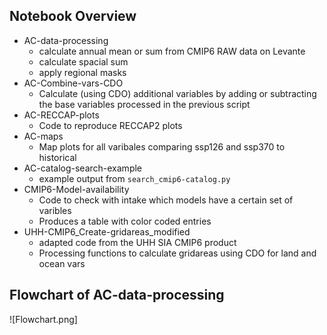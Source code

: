 ## Notebook Overview
- AC-data-processing
  - calculate annual mean or sum from CMIP6 RAW data on Levante
  - calculate spacial sum
  - apply regional masks
- AC-Combine-vars-CDO
  - Calculate (using CDO) additional variables by adding or subtracting the base variables processed in the previous script
- AC-RECCAP-plots
  - Code to reproduce RECCAP2 plots
- AC-maps
  - Map plots for all varibales comparing ssp126 and ssp370 to historical
- AC-catalog-search-example
  - example output from ```search_cmip6-catalog.py```
- CMIP6-Model-availability
  - Code to check with intake which models have a certain set of varibles
  - Produces a table with color coded entries
- UHH-CMIP6_Create-gridareas_modified
  - adapted code from the UHH SIA CMIP6 product
  - Processing functions to calculate gridareas using CDO for land and ocean vars

## Flowchart of AC-data-processing
![Flowchart.png]

